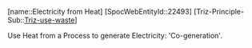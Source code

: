 ﻿---
type: TrizExample
aliases:
- Electricity from Heat
license: CC BY-SA 4.0
copyright: https://github.com/SpocWeb
IsDeleted: false
IsReadOnly: false
Confidential: public
tags: 
- Triz/Principle/Example
---
[name::Electricity from Heat]
[SpocWebEntityId::22493]
[Triz-Principle-Sub::[Triz-use-waste](tech/Triz/Sub/Triz-use-waste.md)]

Use Heat from a Process to generate Electricity: &#x27;Co-generation&#x27;.